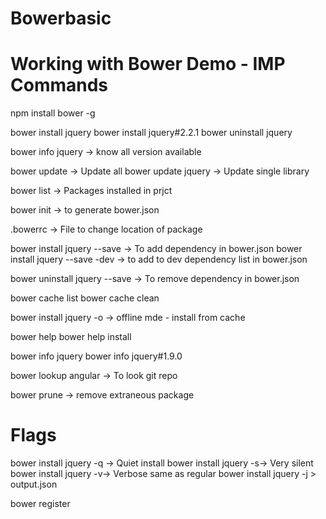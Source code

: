 # Bowerbasic
Working with Bower Demo - IMP Commands
===========================================

npm install bower -g
 
bower install jquery
bower install jquery#2.2.1
bower uninstall jquery
 
bower info jquery -> know all version available
 
bower update -> Update all
bower update jquery -> Update single library
 
bower list -> Packages installed in prjct
 
bower init -> to generate bower.json
 
.bowerrc -> File to change location of package
 
bower install jquery --save -> To add dependency in bower.json
bower install jquery --save -dev -> to add to dev dependency list in bower.json
 
bower uninstall jquery --save -> To remove dependency in bower.json
 
bower cache list
bower cache clean
 
bower install jquery -o  -> offline mde - install from cache
 
bower help
bower help install
 
bower info jquery
bower info jquery#1.9.0
 
bower lookup angular -> To look git repo
 
bower prune -> remove extraneous package
 
Flags
==================================================================
bower install jquery -q -> Quiet install
bower install jquery -s-> Very silent
bower install jquery -v-> Verbose same as regular
bower install jquery -j > output.json


bower register <name>
